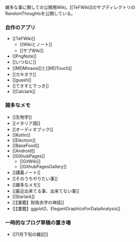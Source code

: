 雑多な事に関しての公開用Wiki。[[TeFWiki]]のサブディレクトリのRandomThoughtsを公開している。

### 自作のアプリ

- [[TeFWiki]]
  - [[Wikiとノート]]
  - [[サブWiki]]
- [[PngNote]]
- [[いつなに]]
- [[MDMinaosi]]と[[MDTouch]]
- [[カキオク]]
- [[guash]]
- [[てきすとでっき]]
- [[Calclark]]

### 雑多なメモ

- [[生物学]]
- [[イタリア語]]
- [[オーディオブック]]
- [[Kotlin]]
- [[Electron]]
- [[BaseFood]]
- [[Android]]
- [[GithubPages]]
  - [[GitWiki]]
  - [[GithubPagesGallery]]
- [[講義ノート]]
- [[そのうちやりたい事]]
- [[雑多なメモ]]
- [[最近出来てる事、出来てない事]]
- [[Starlark]]
- [[【書籍】財政赤字の神話]]
- [[【書籍】ggplot2、ElegantGraphicsForDataAnalysis]]

### 一時的なブログ草稿の置き場
- [[11月下旬の雑記]]